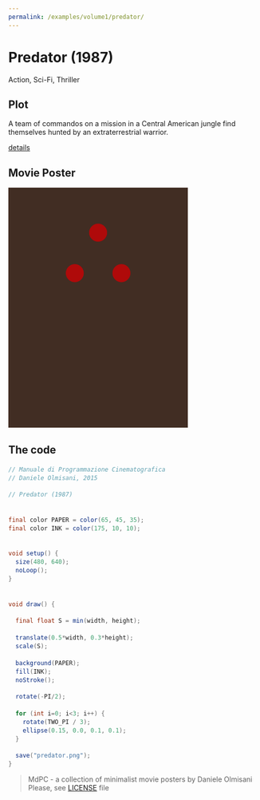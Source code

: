 ```yaml
---
permalink: /examples/volume1/predator/
---
```

# Predator (1987)

Action, Sci-Fi, Thriller

## Plot
A team of commandos on a mission in a Central American jungle find themselves hunted by an extraterrestrial warrior.

[details](https://www.imdb.com/title/tt0093773/)

## Movie Poster
<img src="predator.png"  width="360px" title="Predator">


## The code
```java
// Manuale di Programmazione Cinematografica
// Daniele Olmisani, 2015

// Predator (1987)


final color PAPER = color(65, 45, 35);
final color INK = color(175, 10, 10);


void setup() {
  size(480, 640);
  noLoop();
}


void draw() {
  
  final float S = min(width, height);
  
  translate(0.5*width, 0.3*height);
  scale(S);
  
  background(PAPER);
  fill(INK);
  noStroke();
  
  rotate(-PI/2);  
  
  for (int i=0; i<3; i++) {
    rotate(TWO_PI / 3);
    ellipse(0.15, 0.0, 0.1, 0.1);
  }
  
  save("predator.png");
}

```

> MdPC - a collection of minimalist movie posters
> by Daniele Olmisani
> Please, see [LICENSE](../../../LICENSE) file
